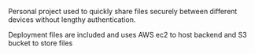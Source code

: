 Personal project used to quickly share files securely between different devices without lengthy authentication.

Deployment files are included and uses AWS ec2 to host backend and S3 bucket to store files

